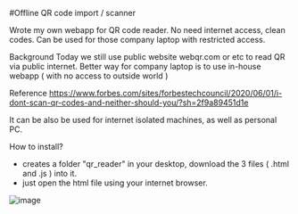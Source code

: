 #Offline QR code import / scanner

Wrote my own webapp for QR code reader. No need internet access, clean codes.
Can be used for those company laptop with restricted access.

Background
           Today we still use public website webqr.com or etc to read QR via public internet.
           Better way for company laptop is to use in-house webapp ( with no access to outside world  )

Reference
https://www.forbes.com/sites/forbestechcouncil/2020/06/01/i-dont-scan-qr-codes-and-neither-should-you/?sh=2f9a89451d1e

It can be also be used for internet isolated machines, as well as personal PC.

How to install?
- creates a folder "qr_reader" in your desktop, download the 3 files ( .html and .js ) into it.
- just open the html file using your internet browser.

![image](https://user-images.githubusercontent.com/32192638/122538988-b3138600-d059-11eb-8d4e-01186f8e45c8.png)
